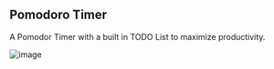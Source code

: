 ## Pomodoro Timer
A Pomodor Timer with a built in TODO List to maximize productivity.

![image](https://github.com/user-attachments/assets/dbf8adf2-d026-4f4e-82d5-4604650f025e)


